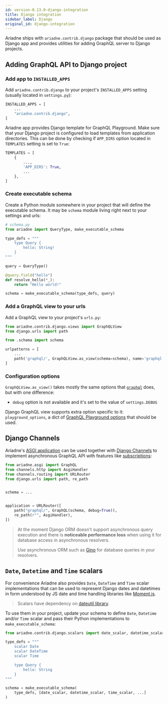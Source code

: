 ```yaml
---
id: version-0.13.0-django-integration
title: Django integration
sidebar_label: Django
original_id: django-integration
---
```



Ariadne ships with `ariadne.contrib.django` package that should be used as Django app and provides utilities for adding GraphQL server to Django projects.


## Adding GraphQL API to Django project

### Add app to `INSTALLED_APPS`

Add `ariadne.contrib.django` to your project's `INSTALLED_APPS` setting (usually located in `settings.py`):

```python
INSTALLED_APPS = [
    ...
    "ariadne.contrib.django",
]
```

Ariadne app provides Django template for GraphQL Playground. Make sure that your Django project is configured to load templates from application directories. This can be done by checking if `APP_DIRS` option located in `TEMPLATES` setting is set to `True`:

```python
TEMPLATES = [
    {
        ...,
        'APP_DIRS': True,
        ...
    },
]
```


### Create executable schema

Create a Python module somewhere in your project that will define the executable schema. It may be `schema` module living right next to your settings and urls:

```python
# schema.py
from ariadne import QueryType, make_executable_schema

type_defs = """
    type Query {
        hello: String!
    }
"""

query = QueryType()

@query.field("hello")
def resolve_hello(*_):
    return "Hello world!"

schema = make_executable_schema(type_defs, query)
```


### Add a GraphQL view to your urls 

Add a GraphQL view to your project's `urls.py`:

```python
from ariadne.contrib.django.views import GraphQLView
from django.urls import path

from .schema import schema

urlpatterns = [
    ...
    path('graphql/', GraphQLView.as_view(schema=schema), name='graphql'),
]
```


### Configuration options

`GraphQLView.as_view()` takes mostly the same options that [`graphql`](api-reference.md#configuration-options) does, but with one difference:

- `debug` option is not available and it's set to the value of `settings.DEBUG`

Django GraphQL view supports extra option specific to it: `playground_options`, a dict of [GraphQL Playground options](https://github.com/prisma/graphql-playground#settings) that should be used.


## Django Channels

Ariadne's [ASGI application](asgi.md) can be used together with [Django Channels](https://github.com/django/channels) to implement asynchronous GraphQL API with features like [subscriptions](subscriptions.md):

```python
from ariadne.asgi import GraphQL
from channels.http import AsgiHandler
from channels.routing import URLRouter
from django.urls import path, re_path


schema = ...


application = URLRouter([
    path("graphql/", GraphQL(schema, debug=True)),
    re_path(r"", AsgiHandler),
])
```

> At the moment Django ORM doesn't support asynchronous query execution and there is **noticeable performance loss** when using it for database access in asynchronous resolvers.
>
> Use asynchronous ORM such as [Gino](https://github.com/fantix/gino) for database queries in your resolvers.


## `Date`, `Datetime` and `Time` scalars

For convenience Ariadne also provides `Date`, `DateTime` and `Time` scalar implementations that can be used to represent Django dates and datetimes in form understood by JS date and time handling libraries like [Moment.js](https://momentjs.com/).

> Scalars have dependency on [dateutil library](https://github.com/dateutil/dateutil).

To use them in your project, update your schema to define `Date`, `Datetime` and/or `Time` scalar and pass their Python implementations to `make_executable_schema`:

```python
from ariadne.contrib.django.scalars import date_scalar, datetime_scalar, time_scalar

type_defs = """
    scalar Date
    scalar DateTime
    scalar Time

    type Query {
        hello: String
    }
"""

schema = make_executable_schema(
    type_defs, [date_scalar, datetime_scalar, time_scalar, ...]
)
```
